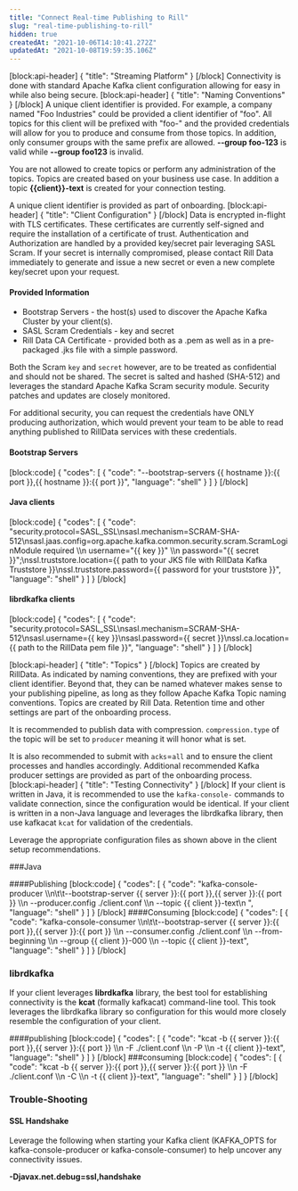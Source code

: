 ```yaml
---
title: "Connect Real-time Publishing to Rill"
slug: "real-time-publishing-to-rill"
hidden: true
createdAt: "2021-10-06T14:10:41.272Z"
updatedAt: "2021-10-08T19:59:35.106Z"
---
```

[block:api-header]
{
  "title": "Streaming Platform"
}
[/block]
Connectivity is done with standard Apache Kafka client configuration allowing for easy in while also being secure. 
[block:api-header]
{
  "title": "Naming Conventions"
}
[/block]
A unique client identifier is provided.  For example, a company named "Foo Industries" could be provided a client identifier of "foo".  All topics for this client will be prefixed with "foo-" and the provided credentials will allow for you to produce and consume from those topics. In addition, only consumer groups with the same prefix are allowed.  **--group foo-123** is valid while **--group foo123** is invalid.

You are not allowed to create topics or perform any administration of the topics. Topics are created based on your business use case.  In addition a topic **{{client}}-text** is created for your connection testing.  

A unique client identifier is provided as part of onboarding. 
[block:api-header]
{
  "title": "Client Configuration"
}
[/block]
Data is encrypted in-flight with TLS certificates. These certificates are currently self-signed and require the installation of a certificate of trust.  Authentication and Authorization are handled by a provided key/secret pair leveraging SASL Scram. If your secret is internally compromised, please contact Rill Data immediately to generate and issue a new secret or even a new complete key/secret upon your request.

#### Provided Information

* Bootstrap Servers - the host(s) used to discover the Apache Kafka Cluster by your client(s).
* SASL Scram Credentials  - key and secret
* Rill Data CA Certificate - provided both as a .pem as well as in a pre-packaged .jks file with a simple password. 

Both the Scram `key` and `secret` however, are to be treated as confidential and should not be shared.  The secret is salted and hashed (SHA-512) and leverages the standard Apache Kafka Scram security module.  Security patches and updates are closely monitored.

For additional security, you can request the credentials have ONLY producing authorization, which would prevent your team to be able to read anything published to RillData services with these credentials.

#### Bootstrap Servers
[block:code]
{
  "codes": [
    {
      "code": "--bootstrap-servers {{ hostname }}:{{ port }},{{ hostname }}:{{ port }}",
      "language": "shell"
    }
  ]
}
[/block]
#### Java clients
[block:code]
{
  "codes": [
    {
      "code": "security.protocol=SASL_SSL\nsasl.mechanism=SCRAM-SHA-512\nsasl.jaas.config=org.apache.kafka.common.security.scram.ScramLoginModule required \\\n    username=\"{{ key }}\" \\\n    password=\"{{ secret }}\";\nssl.truststore.location={{ path to your JKS file with RillData Kafka Truststore }}\nssl.truststore.password={{ password for your truststore }}",
      "language": "shell"
    }
  ]
}
[/block]
#### librdkafka clients
[block:code]
{
  "codes": [
    {
      "code": "security.protocol=SASL_SSL\nsasl.mechanism=SCRAM-SHA-512\nsasl.username={{ key }}\nsasl.password={{ secret }}\nssl.ca.location={{ path to the RillData pem file }}",
      "language": "shell"
    }
  ]
}
[/block]

[block:api-header]
{
  "title": "Topics"
}
[/block]
Topics are created by RillData.  As indicated by naming conventions, they are prefixed with your client identifier. Beyond that, they can be named whatever makes sense to your publishing pipeline, as long as they follow Apache Kafka Topic naming conventions.  Topics are created by Rill Data.  Retention time and other settings are part of the onboarding process.

It is recommended to publish data with compression. `compression.type` of the topic will be set to `producer` meaning it will honor what is set.

It is also recommended to submit with `acks`=`all` and to ensure the client processes and handles accordingly.  Additional recommended Kafka producer settings are provided as part of the onboarding process.
[block:api-header]
{
  "title": "Testing Connectivity"
}
[/block]
If your client is written in Java, it is recommended to use the `kafka-console-` commands to validate connection, since the configuration would be identical. If your client is written in a non-Java language and leverages the librdkafka library, then use kafkacat `kcat` for validation of the credentials.

Leverage the appropriate configuration files as shown above in the client setup recommendations.

###Java

####Publishing
[block:code]
{
  "codes": [
    {
      "code": "kafka-console-producer \\\n\t\t--bootstrap-server {{ server }}:{{ port }},{{ server }}:{{ port }} \\\n    --producer.config ./client.conf \\\n    --topic {{ client }}-text\n    ",
      "language": "shell"
    }
  ]
}
[/block]
####Consuming
[block:code]
{
  "codes": [
    {
      "code": "kafka-console-consumer \\\n\t\t--bootstrap-server {{ server }}:{{ port }},{{ server }}:{{ port }} \\\n    --consumer.config ./client.conf \\\n    --from-beginning \\\n    --group {{ client }}-000 \\\n    --topic {{ client }}-text",
      "language": "shell"
    }
  ]
}
[/block]
### librdkafka

If your client leverages **librdkafka** library, the best tool for establishing connectivity is the **kcat** (formally kafkacat) command-line tool.  This took leverages the librdkafka library so configuration for this would more closely resemble the configuration of your client.

####publishing
[block:code]
{
  "codes": [
    {
      "code": "kcat -b {{ server }}:{{ port }},{{ server }}:{{ port }} \\\n    -F ./client.conf \\\n    -P \\\n    -t {{ client }}-text",
      "language": "shell"
    }
  ]
}
[/block]
###consuming
[block:code]
{
  "codes": [
    {
      "code": "kcat -b {{ server }}:{{ port }},{{ server }}:{{ port }} \\\n    -F ./client.conf \\\n    -C \\\n    -t {{ client }}-text",
      "language": "shell"
    }
  ]
}
[/block]


### Trouble-Shooting

#### SSL Handshake

Leverage the following when starting your Kafka client (KAFKA_OPTS for kafka-console-producer or kafka-console-consumer) to help uncover any connectivity issues.

**-Djavax.net.debug=ssl,handshake**